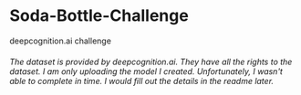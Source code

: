 # Soda-Bottle-Challenge
deepcognition.ai challenge
###### The dataset is provided by deepcognition.ai. They have all the rights to the dataset. I am only uploading the model I created. Unfortunately, I wasn't able to complete in time. I would fill out the details in the readme later.
